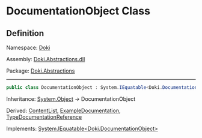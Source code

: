 # DocumentationObject Class

## Definition

Namespace: [Doki](README.md)

Assembly: [Doki.Abstractions.dll](../README.md)

Package: [Doki.Abstractions](https://www.nuget.org/packages/Doki.Abstractions)

---

```csharp
public class DocumentationObject : System.IEquatable<Doki.DocumentationObject>
```

Inheritance: [System.Object](https://learn.microsoft.com/en-us/dotnet/api/System.Object) → DocumentationObject

Derived: [ContentList](Doki.ContentList.md), [ExampleDocumentation](Doki.ExampleDocumentation.md), [TypeDocumentationReference](Doki.TypeDocumentationReference.md)

Implements: [System.IEquatable&lt;Doki.DocumentationObject&gt;](https://learn.microsoft.com/en-us/dotnet/api/System.IEquatable&lt;Doki.DocumentationObject&gt;)

